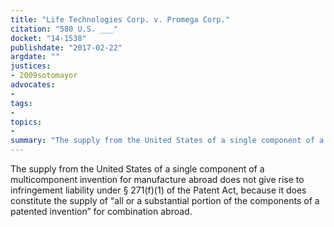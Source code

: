 ```yaml
---
title: "Life Technologies Corp. v. Promega Corp."
citation: "580 U.S. ___"
docket: "14-1538"
publishdate: "2017-02-22"
argdate: ""
justices:
- 2009sotomayor
advocates:
- 
tags:
- 
topics:
- 
summary: "The supply from the United States of a single component of a multicomponent invention for manufacture abroad does not give rise to infringement liability under § 271(f)(1) of the Patent Act, because it does constitute the supply of “all or a substantial portion of the components of a patented invention” for combination abroad."
---
```

The supply from the United States of a single component of a multicomponent invention for manufacture abroad does not give rise to infringement liability under § 271(f)(1) of the Patent Act, because it does constitute the supply of “all or a substantial portion of the components of a patented invention” for combination abroad.

